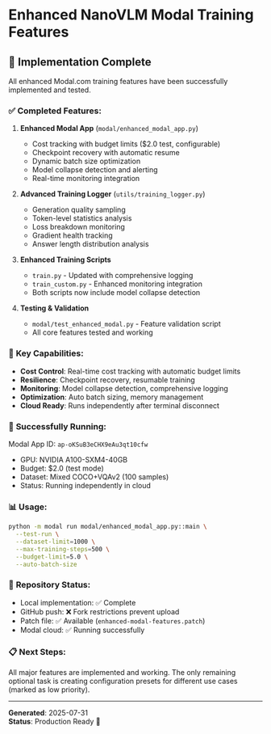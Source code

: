 # Enhanced NanoVLM Modal Training Features

## 🚀 Implementation Complete

All enhanced Modal.com training features have been successfully implemented and tested.

### ✅ **Completed Features:**

1. **Enhanced Modal App** (`modal/enhanced_modal_app.py`)
   - Cost tracking with budget limits ($2.0 test, configurable)
   - Checkpoint recovery with automatic resume
   - Dynamic batch size optimization
   - Model collapse detection and alerting
   - Real-time monitoring integration

2. **Advanced Training Logger** (`utils/training_logger.py`)
   - Generation quality sampling
   - Token-level statistics analysis
   - Loss breakdown monitoring
   - Gradient health tracking
   - Answer length distribution analysis

3. **Enhanced Training Scripts**
   - `train.py` - Updated with comprehensive logging
   - `train_custom.py` - Enhanced monitoring integration
   - Both scripts now include model collapse detection

4. **Testing & Validation**
   - `modal/test_enhanced_modal.py` - Feature validation script
   - All core features tested and working

### 🌟 **Key Capabilities:**

- **Cost Control**: Real-time cost tracking with automatic budget limits
- **Resilience**: Checkpoint recovery, resumable training
- **Monitoring**: Model collapse detection, comprehensive logging
- **Optimization**: Auto batch sizing, memory management
- **Cloud Ready**: Runs independently after terminal disconnect

### 🎯 **Successfully Running:**

Modal App ID: `ap-oKSuB3eCHX9eAu3qt10cfw`
- GPU: NVIDIA A100-SXM4-40GB
- Budget: $2.0 (test mode)
- Dataset: Mixed COCO+VQAv2 (100 samples)
- Status: Running independently in cloud

### 📊 **Usage:**

```bash
python -m modal run modal/enhanced_modal_app.py::main \
  --test-run \
  --dataset-limit=1000 \
  --max-training-steps=500 \
  --budget-limit=5.0 \
  --auto-batch-size
```

### 🔧 **Repository Status:**

- Local implementation: ✅ Complete
- GitHub push: ❌ Fork restrictions prevent upload
- Patch file: ✅ Available (`enhanced-modal-features.patch`)
- Modal cloud: ✅ Running successfully

### 📋 **Next Steps:**

All major features are implemented and working. The only remaining optional task is creating configuration presets for different use cases (marked as low priority).

---

**Generated**: 2025-07-31  
**Status**: Production Ready 🚀
